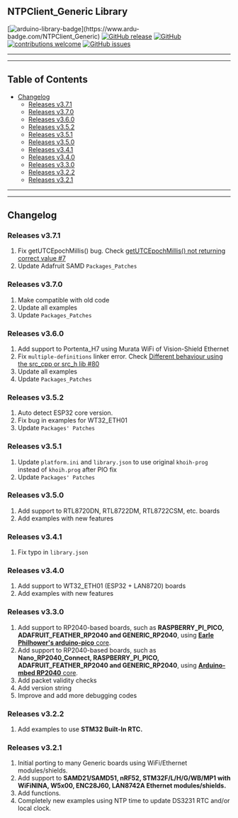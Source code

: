 ## NTPClient_Generic Library

[![arduino-library-badge](https://www.ardu-badge.com/badge/NTPClient_Generic.svg?)](https://www.ardu-badge.com/NTPClient_Generic)
[![GitHub release](https://img.shields.io/github/release/khoih-prog/NTPClient_Generic.svg)](https://github.com/khoih-prog/NTPClient_Generic/releases)
[![GitHub](https://img.shields.io/github/license/mashape/apistatus.svg)](https://github.com/khoih-prog/NTPClient_Generic/blob/main/LICENSE)
[![contributions welcome](https://img.shields.io/badge/contributions-welcome-brightgreen.svg?style=flat)](#Contributing)
[![GitHub issues](https://img.shields.io/github/issues/khoih-prog/NTPClient_Generic.svg)](http://github.com/khoih-prog/NTPClient_Generic/issues)

---
---

## Table of Contents

* [Changelog](#changelog)
  * [Releases v3.7.1](#releases-v371)
  * [Releases v3.7.0](#releases-v370)
  * [Releases v3.6.0](#releases-v360)
  * [Releases v3.5.2](#releases-v352)
  * [Releases v3.5.1](#releases-v351)
  * [Releases v3.5.0](#releases-v350)
  * [Releases v3.4.1](#releases-v341)
  * [Releases v3.4.0](#releases-v340)
  * [Releases v3.3.0](#releases-v330)
  * [Releases v3.2.2](#releases-v322)
  * [Releases v3.2.1](#releases-v321)

---
---

## Changelog

### Releases v3.7.1

1. Fix getUTCEpochMillis() bug. Check [getUTCEpochMillis() not returning correct value #7](https://github.com/khoih-prog/NTPClient_Generic/issues/7)
2. Update Adafruit SAMD `Packages_Patches`

### Releases v3.7.0

1. Make compatible with old code
2. Update all examples
3. Update `Packages_Patches`

### Releases v3.6.0

1. Add support to Portenta_H7 using Murata WiFi of Vision-Shield Ethernet
2. Fix `multiple-definitions` linker error. Check [Different behaviour using the src_cpp or src_h lib #80](https://github.com/khoih-prog/ESPAsync_WiFiManager/discussions/80)
3. Update all examples
4. Update `Packages_Patches`

### Releases v3.5.2

1. Auto detect ESP32 core version.
2. Fix bug in examples for WT32_ETH01
3. Update `Packages' Patches`

### Releases v3.5.1

1. Update `platform.ini` and `library.json` to use original `khoih-prog` instead of `khoih.prog` after PIO fix
2. Update `Packages' Patches`

### Releases v3.5.0

1. Add support to RTL8720DN, RTL8722DM, RTL8722CSM, etc. boards
2. Add examples with new features

### Releases v3.4.1

1. Fix typo in `library.json`

### Releases v3.4.0

1. Add support to WT32_ETH01 (ESP32 + LAN8720) boards
2. Add examples with new features

### Releases v3.3.0

1. Add support to RP2040-based boards, such as **RASPBERRY_PI_PICO, ADAFRUIT_FEATHER_RP2040 and GENERIC_RP2040**, using [**Earle Philhower's arduino-pico** core](https://github.com/earlephilhower/arduino-pico).
2. Add support to RP2040-based boards, such as **Nano_RP2040_Connect, RASPBERRY_PI_PICO, ADAFRUIT_FEATHER_RP2040 and GENERIC_RP2040**, using [**Arduino-mbed RP2040** core](https://github.com/arduino/ArduinoCore-mbed).
3. Add packet validity checks
4. Add version string
5. Improve and add more debugging codes

### Releases v3.2.2

1. Add examples to use **STM32 Built-In RTC.**

### Releases v3.2.1

1. Initial porting to many Generic boards using WiFi/Ethernet modules/shields.
2. Add support to **SAMD21/SAMD51, nRF52, STM32F/L/H/G/WB/MP1 with WiFiNINA, W5x00, ENC28J60, LAN8742A Ethernet modules/shields.**
3. Add functions.
4. Completely new examples using NTP time to update DS3231 RTC and/or local clock.


